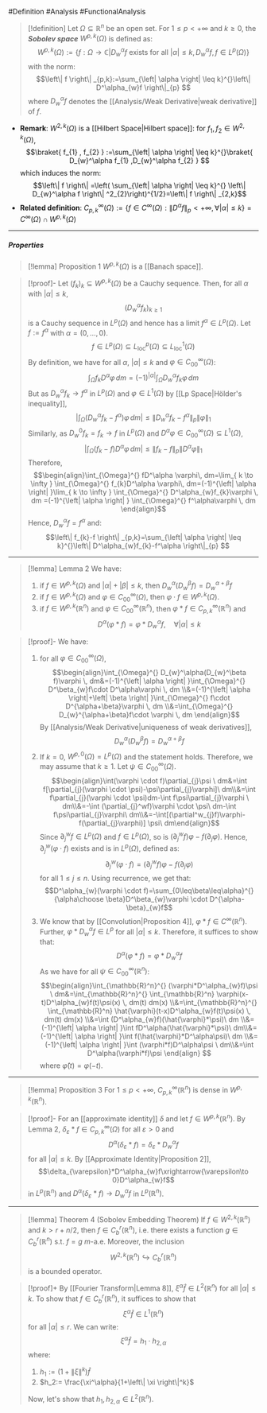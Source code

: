 #Definition #Analysis #FunctionalAnalysis 

> [!definition]
> Let $\Omega \subseteq \mathbb{R}^n$ be an open set. For $1\leq p<+\infty$ and $k\geq 0$, the ***Sobolev space*** $W^{p,k}(\Omega)$ is defined as: $$W^{p,k}(\Omega):=\{ f:\Omega\to \mathbb{C}|D_{w}^\alpha f\text{ exists for all }\left| \alpha \right|\leq k, D_{w}^\alpha f,f\in L^p(\Omega)  \}$$ with the norm: $$\left\| f \right\| _{p,k}:=\sum_{\left| \alpha \right| \leq k}^{}\left\| D^\alpha_{w}f \right\|_{p} $$where $D^\alpha_{w}f$ denotes the [[Analysis/Weak Derivative|weak derivative]] of $f$. 
- **Remark**: $W^{2,k}(\Omega)$ is a [[Hilbert Space|Hilbert space]]: for $f_{1},f_{2}\in W^{2,k}(\Omega)$, $$\braket{ f_{1} , f_{2} } :=\sum_{\left| \alpha \right| \leq k}^{}\braket{ D_{w}^\alpha f_{1} ,D_{w}^\alpha f_{2}  } $$which induces the norm: $$\left\| f \right\| =\left( \sum_{\left| \alpha \right| \leq k}^{} \left\| D_{w}^\alpha f \right\| ^2_{2}\right)^{1/2}=\left\| f \right\| _{2,k}$$
- **Related definition**: $C_{p,k}^\infty(\Omega):=\{ f\in C^\infty(\Omega):\left\| D^\alpha f \right\|_{p}<+\infty, \forall \left| \alpha \right|\leq k \}=C^\infty(\Omega)\cap W^{p,k}(\Omega)$
---
##### Properties
> [!lemma] Proposition 1
> $W^{p,k}(\Omega)$ is a [[Banach space]]. 

> [!proof]-
> Let $(f_{k})_{k}\subseteq W^{p,k}(\Omega)$ be a Cauchy sequence. Then, for all $\alpha$ with $\left| \alpha \right|\leq k$, $$(D^\alpha_{w}f_{k})_{k\geq 1}$$is a Cauchy sequence in $L^p(\Omega)$ and hence has a limit $f^\alpha\in L^p(\Omega)$. Let $f:=f^\alpha$ with $\alpha=(0,\dots,0)$. $$f\in L^p(\Omega)\subseteq L^p_{\text{loc}}(\Omega)\subseteq L^1_{\text{loc}}(\Omega)$$By definition, we have for all $\alpha$, $\left| \alpha \right|\leq k$ and $\varphi\in C_{00}^\infty(\Omega)$: $$\int_{\Omega}^{}  f_{k}D^\alpha \varphi\, dm=(-1)^{\left| \alpha \right| }\int_{\Omega}^{} D^\alpha_{w}f_{k}\varphi \, dm  $$But as $D_{w}^\alpha f_{k}\to f^\alpha$ in $L^p(\Omega)$ and $\varphi\in L^1(\Omega)$ by [[Lp Space|Hölder's inequality]],$$\left| \int_{\Omega}^{} (D^\alpha_{w}f_{k}-f^\alpha)\varphi \, dm  \right| \leq \left\| D^\alpha_{w}f_{k}-f^\alpha \right\| _{p}\left\| \varphi \right\| _{1}$$ Similarly, as $D^0_{w}f_{k}=f_{k}\to f$ in $L^p(\Omega)$ and $D^\alpha\varphi\in C^\infty_{00}(\Omega)\subseteq L^1(\Omega)$, $$\left|  \int_{\Omega}^{} (f_{k}-f)D^\alpha\varphi \, dm \right|\leq \left\| f_{k}-f \right\| _{p}\left\| D^\alpha\varphi \right\|_{1}  $$
> Therefore, $$\begin{align}\int_{\Omega}^{}  fD^\alpha \varphi\, dm=\lim_{ k \to \infty } \int_{\Omega}^{}  f_{k}D^\alpha \varphi\, dm=(-1)^{\left| \alpha \right| }\lim_{ k \to \infty } \int_{\Omega}^{} D^\alpha_{w}f_{k}\varphi \, dm =(-1)^{\left| \alpha \right| } \int_{\Omega}^{} f^\alpha\varphi \, dm \end{align}$$
> Hence, $D^\alpha_{w}f=f^\alpha$ and: $$\left\| f_{k}-f \right\| _{p,k}=\sum_{\left| \alpha \right| \leq k}^{}\left\| D^\alpha_{w}f_{k}-f^\alpha \right\|_{p} $$
---
> [!lemma] Lemma 2
> We have:
> 1. if $f\in W^{p,k}(\Omega)$ and $\left| \alpha \right|+\left| \beta \right|\leq k$, then $D_{w}^\alpha(D_{w}^\beta f)=D_{w}^{\alpha+\beta}f$
> 2. if $f\in W^{p,k}(\Omega)$ and $\varphi\in C_{00}^\infty(\Omega)$, then $\varphi \cdot f\in W^{p,k}(\Omega)$.
> 3. if $f\in W^{p,k}(\mathbb{R}^n)$ and $\varphi\in C_{00}^\infty(\mathbb{R}^n)$, then $\varphi * f\in C_{p,k}^\infty(\mathbb{R}^n)$ and $$D^\alpha(\varphi * f)=\varphi*D^\alpha_{w}f,\quad \forall \left| \alpha \right| \leq k$$

> [!proof]-
> We have: 
> 1. for all $\varphi\in C_{00}^\infty(\Omega)$, $$\begin{align}\int_{\Omega}^{} D_{w}^\alpha(D_{w}^\beta f)\varphi \, dm&=(-1)^{\left| \alpha \right| }\int_{\Omega}^{} D^\beta_{w}f\cdot D^\alpha\varphi \, dm \\&=(-1)^{\left| \alpha \right|+\left| \beta \right|  }\int_{\Omega}^{} f\cdot D^{\alpha+\beta}\varphi \, dm \\&=\int_{\Omega}^{} D_{w}^{\alpha+\beta}f\cdot \varphi \, dm \end{align}$$By [[Analysis/Weak Derivative|uniqueness of weak derivatives]], $$D_{w}^\alpha(D_{w}^\beta f)=D_{w}^{\alpha+\beta}f$$
> 2. If $k=0$, $W^{p,0}(\Omega)=L^p(\Omega)$ and the statement holds. Therefore, we may assume that $k\geq 1$. Let $\psi\in C_{00}^\infty(\Omega)$.$$\begin{align}\int(\varphi \cdot f)\partial_{j}\psi \ dm&=\int f[\partial_{j}(\varphi \cdot \psi)-\psi\partial_{j}\varphi]\ dm\\&=\int f\partial_{j}(\varphi \cdot \psi)dm-\int f\psi\partial_{j}\varphi \ dm\\&=-\int (\partial_{j}^wf)\varphi \cdot \psi\ dm-\int f\psi\partial_{j}\varphi\ dm\\&=-\int[(\partial^w_{j}f)\varphi-f(\partial_{j}\varphi)] \psi\ dm\end{align}$$Since $\partial^w_{j}f\in L^p(\Omega)$ and $f\in L^p(\Omega)$, so is $(\partial^w_{j}f)\varphi-f(\partial_{j}\varphi)$. Hence, $\partial^w_{j}(\varphi \cdot f)$ exists and is in $L^p(\Omega)$, defined as:
> 	$$\partial^w_{j}(\varphi \cdot f)=(\partial^w_{j}f)\varphi-f(\partial_{j}\varphi)$$for all $1\leq j\leq n$. Using recurrence, we get that: $$D^\alpha_{w}(\varphi \cdot f)=\sum_{0\leq\beta\leq\alpha}^{}{\alpha\choose \beta}D^\beta_{w}\varphi \cdot D^{\alpha-\beta}_{w}f$$
> 3. We know that by [[Convolution|Proposition 4]], $\varphi*f\in C^\infty(\mathbb{R}^n)$. Further, $\varphi*D^\alpha_{w}f\in L^p$ for all $|\alpha|\leq k$. Therefore, it suffices to show that: $$D^\alpha(\varphi*f)=\varphi*D^\alpha_{w}f$$As we have for all $\psi\in C^{\infty}_{00}(\mathbb{R}^n)$: $$\begin{align}\int_{\mathbb{R}^n}^{} (\varphi*D^\alpha_{w}f)\psi \ dm&=\int_{\mathbb{R}^n}^{} \int_{\mathbb{R}^n} \varphi(x-t)D^\alpha_{w}f(t)\psi(x)  \, dm(t) dm(x) \\&=\int_{\mathbb{R}^n}^{} \int_{\mathbb{R}^n} \hat{\varphi}(t-x)D^\alpha_{w}f(t)\psi(x)  \, dm(t) dm(x) \\&=\int (D^\alpha_{w}f)(\hat{\varphi}*\psi)\ dm \\&= (-1)^{\left| \alpha \right| }\int fD^\alpha(\hat{\varphi}*\psi)\ dm\\&= (-1)^{\left| \alpha \right| }\int f(\hat{\varphi}*D^\alpha\psi)\ dm   \\&= (-1)^{\left| \alpha \right| }\int (\varphi*f)D^\alpha\psi \ dm\\&=\int D^\alpha(\varphi*f)\psi  \end{align} $$where $\hat{\varphi}(t)=\varphi(-t)$.
---
> [!lemma] Proposition 3
> For $1\leq p<+\infty$, $C^\infty_{p,k}(\mathbb{R}^n)$ is dense in $W^{p,k}(\mathbb{R}^n)$. 

> [!proof]-
> For an [[approximate identity]] $\delta$ and let $f\in W^{p,k}(\mathbb{R}^n)$. By Lemma 2, $\delta_{\varepsilon}*f\in C^\infty_{p,k}(\Omega)$ for all $\varepsilon>0$ and $$D^\alpha(\delta_{\varepsilon}*f)=\delta_{\varepsilon}*D^\alpha_{w}f$$for all $\left| \alpha \right|\leq k$. By [[Approximate Identity|Proposition 2]], $$\delta_{\varepsilon}*D^\alpha_{w}f\xrightarrow{\varepsilon\to 0}D^\alpha_{w}f$$in $L^p(\mathbb{R}^n)$ and $D^\alpha(\delta_{\varepsilon}*f)\to D^\alpha_{w}f$ in $L^p(\mathbb{R}^n)$.
---
> [!lemma] Theorem 4 (Sobolev Embedding Theorem)
> If $f\in W^{2,k}(\mathbb{R}^n)$ and $k>r + n / 2$, then $f\in C^r_{b}(\mathbb{R}^n)$, i.e. there exists a function $g\in C^r_{b}(\mathbb{R}^n)$ s.t. $f=g$ $m$-a.e. Moreover, the inclusion $$W^{2,k}(\mathbb{R}^n)\hookrightarrow C^r_{b}(\mathbb{R}^n)$$ is a bounded operator.

> [!proof]+
> By [[Fourier Transform|Lemma 8]], $\xi^\alpha \hat{f}\in L^2(\mathbb{R}^n)$ for all $\left| \alpha \right|\leq k$. To show that $f\in C^r_{b}(\mathbb{R}^n)$, it suffices to show that $$\xi^\alpha \hat{f}\in L^1(\mathbb{R}^n)$$for all $\left| \alpha \right|\leq r$. We can write: $$\xi^\alpha \hat{f}=h_{1}\cdot h_{2,\alpha}$$ where:
> 1. $h_{1}:=(1+\left\| \xi \right\|^k)\hat{f}$
> 2. $h_2:= \frac{\xi^\alpha}{1+\left\| \xi \right\|^k}$
> 
> Now, let's show that $h_{1}, h_{2,\alpha}\in L^2(\mathbb{R}^n)$. 